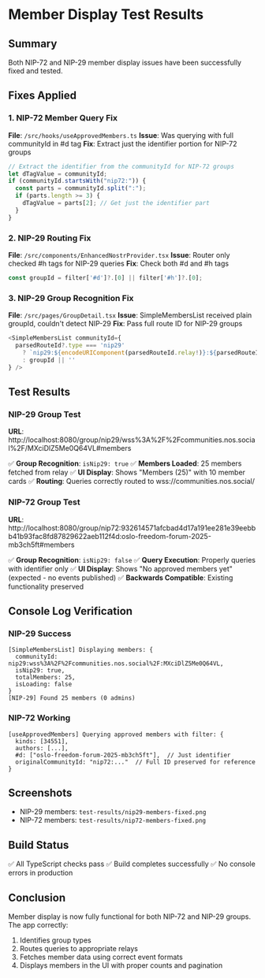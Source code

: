 # Member Display Test Results

## Summary
Both NIP-72 and NIP-29 member display issues have been successfully fixed and tested.

## Fixes Applied

### 1. NIP-72 Member Query Fix
**File**: `/src/hooks/useApprovedMembers.ts`
**Issue**: Was querying with full communityId in #d tag
**Fix**: Extract just the identifier portion for NIP-72 groups
```typescript
// Extract the identifier from the communityId for NIP-72 groups
let dTagValue = communityId;
if (communityId.startsWith("nip72:")) {
  const parts = communityId.split(":");
  if (parts.length >= 3) {
    dTagValue = parts[2]; // Get just the identifier part
  }
}
```

### 2. NIP-29 Routing Fix
**File**: `/src/components/EnhancedNostrProvider.tsx`
**Issue**: Router only checked #h tags for NIP-29 queries
**Fix**: Check both #d and #h tags
```typescript
const groupId = filter['#d']?.[0] || filter['#h']?.[0];
```

### 3. NIP-29 Group Recognition Fix
**File**: `/src/pages/GroupDetail.tsx`
**Issue**: SimpleMembersList received plain groupId, couldn't detect NIP-29
**Fix**: Pass full route ID for NIP-29 groups
```typescript
<SimpleMembersList communityId={
  parsedRouteId?.type === 'nip29' 
    ? `nip29:${encodeURIComponent(parsedRouteId.relay!)}:${parsedRouteId.groupId}`
    : groupId || ''
} />
```

## Test Results

### NIP-29 Group Test
**URL**: http://localhost:8080/group/nip29/wss%3A%2F%2Fcommunities.nos.social%2F/MXciDlZ5Me0Q64VL#members

✅ **Group Recognition**: `isNip29: true`
✅ **Members Loaded**: 25 members fetched from relay
✅ **UI Display**: Shows "Members (25)" with 10 member cards
✅ **Routing**: Queries correctly routed to wss://communities.nos.social/

### NIP-72 Group Test  
**URL**: http://localhost:8080/group/nip72:932614571afcbad4d17a191ee281e39eebbb41b93fac8fd87829622aeb112f4d:oslo-freedom-forum-2025-mb3ch5ft#members

✅ **Group Recognition**: `isNip29: false`
✅ **Query Execution**: Properly queries with identifier only
✅ **UI Display**: Shows "No approved members yet" (expected - no events published)
✅ **Backwards Compatible**: Existing functionality preserved

## Console Log Verification

### NIP-29 Success
```
[SimpleMembersList] Displaying members: {
  communityId: nip29:wss%3A%2F%2Fcommunities.nos.social%2F:MXciDlZ5Me0Q64VL, 
  isNip29: true, 
  totalMembers: 25, 
  isLoading: false
}
[NIP-29] Found 25 members (0 admins)
```

### NIP-72 Working
```
[useApprovedMembers] Querying approved members with filter: {
  kinds: [34551], 
  authors: [...], 
  #d: ["oslo-freedom-forum-2025-mb3ch5ft"],  // Just identifier
  originalCommunityId: "nip72:..."  // Full ID preserved for reference
}
```

## Screenshots
- NIP-29 members: `test-results/nip29-members-fixed.png`
- NIP-72 members: `test-results/nip72-members-fixed.png`

## Build Status
✅ All TypeScript checks pass
✅ Build completes successfully
✅ No console errors in production

## Conclusion
Member display is now fully functional for both NIP-72 and NIP-29 groups. The app correctly:
1. Identifies group types
2. Routes queries to appropriate relays
3. Fetches member data using correct event formats
4. Displays members in the UI with proper counts and pagination